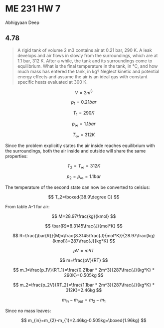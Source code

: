 # ME 231 HW 7

Abhigyaan Deep

## 4.78

> A rigid tank of volume 2 m3 contains air at 0.21 bar, 290 K. A leak develops and air flows in slowly from the surroundings, which are at 1.1 bar, 312 K. After a while, the tank and its surroundings come to equilibrium. What is the final temperature in the tank, in °C, and how much mass has entered the tank, in kg? Neglect kinetic and potential energy effects and assume the air is an ideal gas with constant specific heats evaluated at 300 K.

$$
V=2m^3
$$

$$
p_1=0.21bar
$$

$$
T_1=290K
$$

$$
p_\infty=1.1bar
$$

$$
T_\infty=312K
$$

Since the problem explicitly states the air inside reaches equilibrium with the surroundings, both the air inside and outside will share the same properties:

$$
T_2=T_\infty=312K
$$

$$
p_2=p_\infty=1.1bar
$$

The temperature of the second state can now be converted to celsius:

$$
T_2=\boxed{38.9\degree C}
$$

From table A-1 for air:

$$
M=28.97\frac{kg}{kmol}
$$

$$
\bar{R}=8.3145\frac{J}{mol*K}
$$

$$
R=\frac{\bar{R}}{M}=\frac{8.3145\frac{J}{mol*K}}{28.97\frac{kg}{kmol}}=287\frac{J}{kg*K}
$$

$$
pV=mRT
$$

$$
m=\frac{pV}{RT}
$$

$$
m_1=\frac{p_1V}{RT_1}=\frac{0.21bar * 2m^3}{287\frac{J}{kg*K} * 290K}=0.505kg
$$

$$
m_2=\frac{p_2V}{RT_2}=\frac{1.1bar * 2m^3}{287\frac{J}{kg*K} * 312K}=2.46kg
$$

$$
m_{in}-m_{out}=m_{2}-m_{1}
$$

Since no mass leaves:

$$
m_{in}=m_{2}-m_{1}=2.46kg-0.505kg=\boxed{1.96kg}
$$
